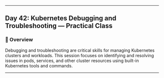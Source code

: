 ﻿---

## Day 42: Kubernetes Debugging and Troubleshooting — Practical Class

### 📘 Overview

Debugging and troubleshooting are critical skills for managing Kubernetes clusters and workloads. This session focuses on identifying and resolving issues in pods, services, and other cluster resources using built-in Kubernetes tools and commands.

---